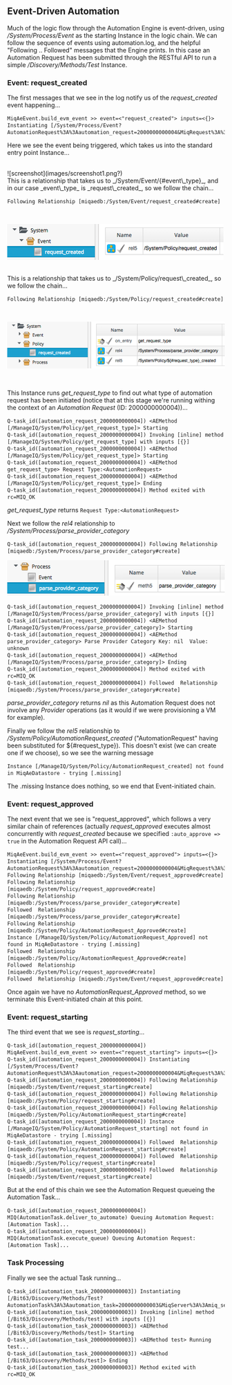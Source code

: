 ## Event-Driven Automation

Much of the logic flow through the Automation Engine is event-driven, using _/System/Process/Event_ as the starting Instance in the logic chain. We can follow the sequence of events using automation.log, and the helpful "Following .. Followed" messages that the Engine prints. In this case an Automation Request has been submitted through the RESTful API to run a simple _/Discovery/Methods/Test_ Instance.

### Event: request_created

The first messages that we see in the log notify us of the _request\_created_ event happening...

```
MiqAeEvent.build_evm_event >> event=<"request_created"> inputs=<{}>
Instantiating [/System/Process/Event?AutomationRequest%3A%3Aautomation_request=2000000000004&MiqRequest%3A%3Amiq_request=2000000000004&MiqServer%3A%3Amiq_server=2000000000001&event_type=request_created&object_name=Event&vmdb_object_type=automation_request]
```
Here we see the event being triggered, which takes us into the standard entry point Instance...


<br>
![screenshot](images/screenshot1.png?)

<br>
This is a relationship that takes us to _/System/Event/{#event\_type}_, and in our case _event\_type_ is _request\_created_, so we follow the chain...

```
Following Relationship [miqaedb:/System/Event/request_created#create]
```
<br>

![screenshot](images/screenshot2.png)

<br>
This is a relationship that takes us to _/System/Policy/request\_created_, so we follow the chain...

```
Following Relationship [miqaedb:/System/Policy/request_created#create]
```
<br>

![screenshot](images/screenshot3.png)

<br>

This Instance runs _get\_request\_type_ to find out what type of automation request has been initiated (notice that at this stage we're running withing the context of an _Automation Request_ (ID: 2000000000004))...

```
Q-task_id([automation_request_2000000000004]) <AEMethod [/ManageIQ/System/Policy/get_request_type]> Starting
Q-task_id([automation_request_2000000000004]) Invoking [inline] method [/ManageIQ/System/Policy/get_request_type] with inputs [{}]
Q-task_id([automation_request_2000000000004]) <AEMethod [/ManageIQ/System/Policy/get_request_type]> Starting
Q-task_id([automation_request_2000000000004]) <AEMethod get_request_type> Request Type:<AutomationRequest>
Q-task_id([automation_request_2000000000004]) <AEMethod [/ManageIQ/System/Policy/get_request_type]> Ending
Q-task_id([automation_request_2000000000004]) Method exited with rc=MIQ_OK
```



_get\_request\_type_ returns ```Request Type:<AutomationRequest>```

Next we follow the _rel4_ relationship to _/System/Process/parse\_provider\_category_

```
Q-task_id([automation_request_2000000000004]) Following Relationship [miqaedb:/System/Process/parse_provider_category#create]
```


![screenshot](images/screenshot4.png)


```
Q-task_id([automation_request_2000000000004]) Invoking [inline] method [/ManageIQ/System/Process/parse_provider_category] with inputs [{}]
Q-task_id([automation_request_2000000000004]) <AEMethod [/ManageIQ/System/Process/parse_provider_category]> Starting
Q-task_id([automation_request_2000000000004]) <AEMethod parse_provider_category> Parse Provider Category Key: nil  Value: unknown
Q-task_id([automation_request_2000000000004]) <AEMethod [/ManageIQ/System/Process/parse_provider_category]> Ending
Q-task_id([automation_request_2000000000004]) Method exited with rc=MIQ_OK
Q-task_id([automation_request_2000000000004]) Followed  Relationship [miqaedb:/System/Process/parse_provider_category#create]
```

_parse\_provider\_category_ returns _nil_ as this Automation Request does not involve any _Provider_ operations (as it would if we were provisioning a VM for example).

Finally we follow the _rel5_ relationship to _/System/Policy/AutomationRequest\_created_ ("AutomationRequest" having been substituted for ${#request\_type}). This doesn't exist (we can create one if we choose), so we see the warning message

```
Instance [/ManageIQ/System/Policy/AutomationRequest_created] not found in MiqAeDatastore - trying [.missing]
```

The .missing Instance does nothing, so we end that Event-initiated chain.

### Event: request_approved

The next event that we see is "request\_approved", which follows a very similar chain of references (actually _request\_approved_ executes almost concurrently with _request\_created_ because we specified ```:auto_approve => true``` in the Automation Request API call)...

```
MiqAeEvent.build_evm_event >> event=<"request_approved"> inputs=<{}>
Instantiating [/System/Process/Event?AutomationRequest%3A%3Aautomation_request=2000000000004&MiqRequest%3A%3Amiq_request=2000000000004&MiqServer%3A%3Amiq_server=2000000000001&event_type=request_approved&object_name=Event&vmdb_object_type=automation_request]
Following Relationship [miqaedb:/System/Event/request_approved#create]
Following Relationship [miqaedb:/System/Policy/request_approved#create]
Following Relationship [miqaedb:/System/Process/parse_provider_category#create]
Followed  Relationship [miqaedb:/System/Process/parse_provider_category#create]
Following Relationship [miqaedb:/System/Policy/AutomationRequest_Approved#create]
Instance [/ManageIQ/System/Policy/AutomationRequest_Approved] not found in MiqAeDatastore - trying [.missing]
Followed  Relationship [miqaedb:/System/Policy/AutomationRequest_Approved#create]
Followed  Relationship [miqaedb:/System/Policy/request_approved#create]
Followed  Relationship [miqaedb:/System/Event/request_approved#create]
```

Once again we have no _AutomationRequest\_Approved_ method, so we terminate this Event-initiated chain at this point.

### Event: request_starting

The third event that we see is _request\_starting_...

```
Q-task_id([automation_request_2000000000004]) MiqAeEvent.build_evm_event >> event=<"request_starting"> inputs=<{}>
Q-task_id([automation_request_2000000000004]) Instantiating [/System/Process/Event?AutomationRequest%3A%3Aautomation_request=2000000000004&MiqRequest%3A%3Amiq_request=2000000000004&MiqServer%3A%3Amiq_server=2000000000001&event_type=request_starting&object_name=Event&vmdb_object_type=automation_request]
Q-task_id([automation_request_2000000000004]) Following Relationship [miqaedb:/System/Event/request_starting#create]
Q-task_id([automation_request_2000000000004]) Following Relationship [miqaedb:/System/Policy/request_starting#create]
Q-task_id([automation_request_2000000000004]) Following Relationship [miqaedb:/System/Policy/AutomationRequest_starting#create]
Q-task_id([automation_request_2000000000004]) Instance [/ManageIQ/System/Policy/AutomationRequest_starting] not found in MiqAeDatastore - trying [.missing]
Q-task_id([automation_request_2000000000004]) Followed  Relationship [miqaedb:/System/Policy/AutomationRequest_starting#create]
Q-task_id([automation_request_2000000000004]) Followed  Relationship [miqaedb:/System/Policy/request_starting#create]
Q-task_id([automation_request_2000000000004]) Followed  Relationship [miqaedb:/System/Event/request_starting#create]
```

But at the end of this chain we see the Automation Request queueing the Automation Task...

```
Q-task_id([automation_request_2000000000004]) MIQ(AutomationTask.deliver_to_automate) Queuing Automation Request: [Automation Task]...
Q-task_id([automation_request_2000000000004]) MIQ(AutomationTask.execute_queue) Queuing Automation Request: [Automation Task]...
```

### Task Processing

Finally we see the actual Task running...

```
Q-task_id([automation_task_2000000000003]) Instantiating [/Bit63/Discovery/Methods/Test?AutomationTask%3A%3Aautomation_task=2000000000003&MiqServer%3A%3Amiq_server=2000000000001&User%3A%3Auser=2000000000001&object_name=Test&userid=admin&vmdb_object_type=automation_task]
Q-task_id([automation_task_2000000000003]) Invoking [inline] method [/Bit63/Discovery/Methods/test] with inputs [{}]
Q-task_id([automation_task_2000000000003]) <AEMethod [/Bit63/Discovery/Methods/test]> Starting
Q-task_id([automation_task_2000000000003]) <AEMethod test> Running test...
Q-task_id([automation_task_2000000000003]) <AEMethod [/Bit63/Discovery/Methods/test]> Ending
Q-task_id([automation_task_2000000000003]) Method exited with rc=MIQ_OK
```





